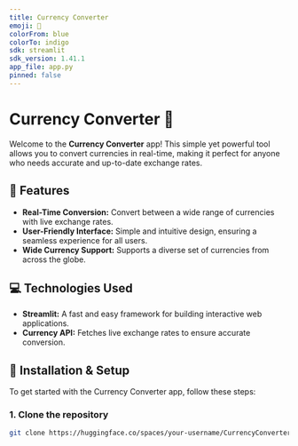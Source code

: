 ```yaml
---
title: Currency Converter
emoji: 💱
colorFrom: blue
colorTo: indigo
sdk: streamlit
sdk_version: 1.41.1
app_file: app.py
pinned: false
---
```


# Currency Converter 💱

Welcome to the **Currency Converter** app! This simple yet powerful tool allows you to convert currencies in real-time, making it perfect for anyone who needs accurate and up-to-date exchange rates.

## 🌟 Features
- **Real-Time Conversion:** Convert between a wide range of currencies with live exchange rates.
- **User-Friendly Interface:** Simple and intuitive design, ensuring a seamless experience for all users.
- **Wide Currency Support:** Supports a diverse set of currencies from across the globe.

## 💻 Technologies Used
- **Streamlit:** A fast and easy framework for building interactive web applications.
- **Currency API:** Fetches live exchange rates to ensure accurate conversion.

## 🚀 Installation & Setup
To get started with the Currency Converter app, follow these steps:

### 1. Clone the repository
```bash
git clone https://huggingface.co/spaces/your-username/CurrencyConverter

